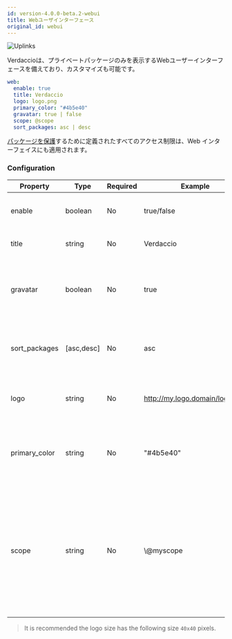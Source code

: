 ```yaml
---
id: version-4.0.0-beta.2-webui
title: Webユーザインターフェース
original_id: webui
---
```


![Uplinks](https://user-images.githubusercontent.com/558752/52916111-fa4ba980-32db-11e9-8a64-f4e06eb920b3.png)

Verdaccioは、プライベートパッケージのみを表示するWebユーザーインターフェースを備えており、カスタマイズも可能です。

```yaml
web:
  enable: true
  title: Verdaccio
  logo: logo.png
  primary_color: "#4b5e40"
  gravatar: true | false
  scope: @scope
  sort_packages: asc | desc
```

[パッケージを保護](protect-your-dependencies.md)するために定義されたすべてのアクセス制限は、Web インターフェイスにも適用されます。

### Configuration

| Property      | Type       | Required | Example                        | Support    | Description                                                                                                                                          |
| ------------- | ---------- | -------- | ------------------------------ | ---------- | ---------------------------------------------------------------------------------------------------------------------------------------------------- |
| enable        | boolean    | No       | true/false                     | all        | allow to display the web interface                                                                                                                   |
| title         | string     | No       | Verdaccio                      | all        | HTML head title description                                                                                                                          |
| gravatar      | boolean    | No       | true                           | `>v4`   | Gravatars will be generated under the hood if this property is enabled                                                                               |
| sort_packages | [asc,desc] | No       | asc                            | `>v4`   | By default private packages are sorted by ascending                                                                                                  |
| logo          | string     | No       | http://my.logo.domain/logo.png | all        | a URI where logo is located (header logo)                                                                                                            |
| primary_color | string     | No       | "#4b5e40"                      | `>4`    | The primary color to use throughout the UI (header, etc)                                                                                             |
| scope         | string     | No       | \\@myscope                   | `>v3.x` | If you're using this registry for a specific module scope, specify that scope to set it in the webui instructions header (note: escape @ with \\@) |

> It is recommended the logo size has the following size `40x40` pixels.
